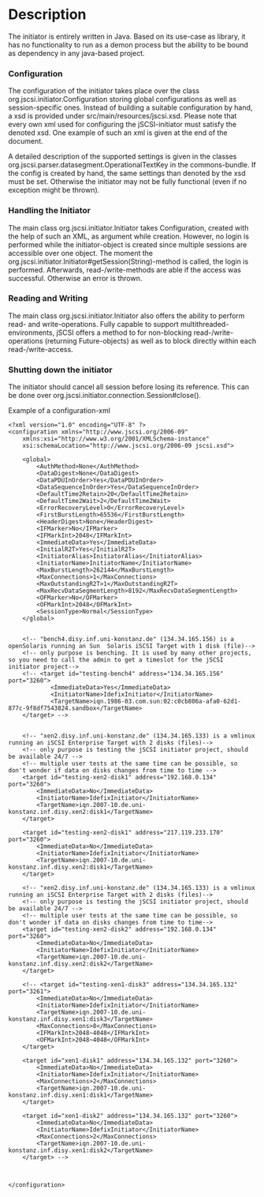 # Description

The initiator is entirely written in Java. Based on its use-case as library, it has no functionality to run as a demon process but the ability to be bound as dependency in any java-based project.

### Configuration

The configuration of the initiator takes place over the class org.jscsi.initiator.Configuration storing global configurations as well as session-specific ones. Instead of building a suitable configuration by hand, a xsd is provided under src/main/resources/jscsi.xsd.
Please note that every own xml used for configuring the jSCSI-initiator must satisfy the denoted xsd. One example of such an xml is given at the end of the document.

A detailed description of the supported settings is given in the classes org.jscsi.parser.datasegment.OperationalTextKey in the commons-bundle. If the config is created by hand, the same settings than denoted by the xsd must be set. Otherwise the initiator may not be fully functional (even if no exception might be thrown).

### Handling the Initiator

The main class org.jscsi.initiator.Initiator takes Configuration, created with the help of such an XML, as argument while creation. However, no login is performed while the initiator-object is created since multiple sessions are accessible over one object.
The moment the org.jscsi.initiator.Initiator#getSession(String)-method is called, the login is performed. Afterwards, read-/write-methods are able if the access was successful. Otherwise an error is thrown.

### Reading and Writing

The main class org.jscsi.initiator.Initiator also offers the ability to perform read- and write-operations. Fully capable to support multithreaded-environments, jSCSI offers a method to for non-blocking read-/write-operations (returning Future-objects) as well as to block directly within each read-/write-access.

### Shutting down the initiator

The initiator should cancel all session before losing its reference. This can be done over org.jscsi.initiator.connection.Session#close().

Example of a configuration-xml

			
	<?xml version="1.0" encoding="UTF-8" ?>
	<configuration xmlns="http://www.jscsi.org/2006-09"
		xmlns:xsi="http://www.w3.org/2001/XMLSchema-instance"
		xsi:schemaLocation="http://www.jscsi.org/2006-09 jscsi.xsd">

		<global>
			<AuthMethod>None</AuthMethod>
			<DataDigest>None</DataDigest>
			<DataPDUInOrder>Yes</DataPDUInOrder>
			<DataSequenceInOrder>Yes</DataSequenceInOrder>
			<DefaultTime2Retain>20</DefaultTime2Retain>
			<DefaultTime2Wait>2</DefaultTime2Wait>
			<ErrorRecoveryLevel>0</ErrorRecoveryLevel>
			<FirstBurstLength>65536</FirstBurstLength>
			<HeaderDigest>None</HeaderDigest>
			<IFMarker>No</IFMarker>
			<IFMarkInt>2048</IFMarkInt>
			<ImmediateData>Yes</ImmediateData>
			<InitialR2T>Yes</InitialR2T>
			<InitiatorAlias>InitiatorAlias</InitiatorAlias>
			<InitiatorName>InitiatorName</InitiatorName>
			<MaxBurstLength>262144</MaxBurstLength>
			<MaxConnections>1</MaxConnections>
			<MaxOutstandingR2T>1</MaxOutstandingR2T>
			<MaxRecvDataSegmentLength>8192</MaxRecvDataSegmentLength>
			<OFMarker>No</OFMarker>
			<OFMarkInt>2048</OFMarkInt>
			<SessionType>Normal</SessionType>
		</global>


		<!-- "bench4.disy.inf.uni-konstanz.de" (134.34.165.156) is a openSolaris running an Sun  Solaris iSCSI Target with 1 disk (file)-->
		<!-- only purpose is benching. It is used by many other projects, so you need to call the admin to get a timeslot for the jSCSI initiator project-->
		<!-- <target id="testing-bench4" address="134.34.165.156" port="3260">
				<ImmediateData>Yes</ImmediateData>
				<InitiatorName>IdefixInitiator</InitiatorName>
				<TargetName>iqn.1986-03.com.sun:02:c0cb806a-afa0-62d1-877c-9f8df7543824.sandbox</TargetName>
		</target> -->


		<!-- "xen2.disy.inf.uni-konstanz.de" (134.34.165.133) is a vmlinux running an iSCSI Enterprise Target with 2 disks (files)-->
		<!-- only purpose is testing the jSCSI initiator project, should be available 24/7 -->
		<!-- multiple user tests at the same time can be possible, so don't wonder if data on disks changes from time to time -->
		<target id="testing-xen2-disk1" address="192.168.0.134" port="3260">
			<ImmediateData>No</ImmediateData>
			<InitiatorName>IdefixInitiator</InitiatorName>
			<TargetName>iqn.2007-10.de.uni-konstanz.inf.disy.xen2:disk1</TargetName>
		</target>

		<target id="testing-xen2-disk1" address="217.119.233.170" port="3260">
			<ImmediateData>No</ImmediateData>
			<InitiatorName>IdefixInitiator</InitiatorName>
			<TargetName>iqn.2007-10.de.uni-konstanz.inf.disy.xen2:disk1</TargetName>
		</target>

		<!-- "xen2.disy.inf.uni-konstanz.de" (134.34.165.133) is a vmlinux running an iSCSI Enterprise Target with 2 disks (files)-->
		<!-- only purpose is testing the jSCSI initiator project, should be available 24/7 -->
		<!-- multiple user tests at the same time can be possible, so don't wonder if data on disks changes from time to time-->
		<target id="testing-xen2-disk2" address="192.168.0.134" port="3260">
			<ImmediateData>No</ImmediateData>
			<InitiatorName>IdefixInitiator</InitiatorName>
			<TargetName>iqn.2007-10.de.uni-konstanz.inf.disy.xen2:disk2</TargetName>
		</target>

		<!-- <target id="testing-xen1-disk3" address="134.34.165.132" port="3261">
			<ImmediateData>No</ImmediateData>
			<InitiatorName>IdefixInitiator</InitiatorName>
			<TargetName>iqn.2007-10.de.uni-konstanz.inf.disy.xen1:disk3</TargetName>
			<MaxConnections>8</MaxConnections>
			<IFMarkInt>2048~4048</IFMarkInt>
			<OFMarkInt>2048~4048</OFMarkInt>
		</target>

		<target id="xen1-disk1" address="134.34.165.132" port="3260">
			<ImmediateData>No</ImmediateData>
			<InitiatorName>IdefixInitiator</InitiatorName>
			<MaxConnections>2</MaxConnections>
			<TargetName>iqn.2007-10.de.uni-konstanz.inf.disy.xen1:disk1</TargetName>
		</target>

		<target id="xen1-disk2" address="134.34.165.132" port="3260">
			<ImmediateData>No</ImmediateData>
			<InitiatorName>IdefixInitiator</InitiatorName>
			<MaxConnections>2</MaxConnections>
			<TargetName>iqn.2007-10.de.uni-konstanz.inf.disy.xen1:disk2</TargetName>
		</target> -->



	</configuration>
	
			